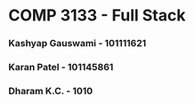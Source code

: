 # COMP 3133 - Full Stack

### Kashyap Gauswami       -    101111621
### Karan Patel            -    101145861
### Dharam K.C.            -    1010